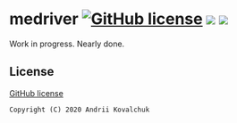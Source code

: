 # medriver [![GitHub license](https://img.shields.io/github/license/muramrr/medriver)](https://github.com/muramrr/MeDriver/blob/master/LICENSE) [![](https://img.shields.io/badge/minSDK-21-blue)](https://shields.io/) [![](https://img.shields.io/badge/targetSDK-30-dark_green)](https://shields.io/)

Work in progress. Nearly done.

## License

[GitHub license](https://github.com/muramrr/MeDriver/blob/master/LICENSE)


```
Copyright (C) 2020 Andrii Kovalchuk
```
